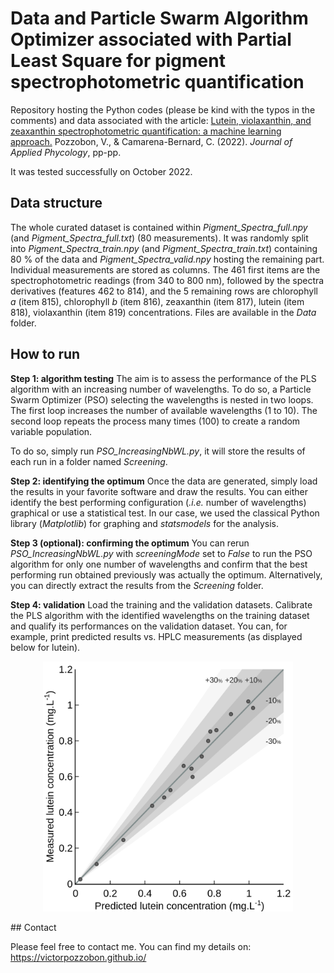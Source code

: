 # Data and Particle Swarm Algorithm Optimizer associated with Partial Least Square for pigment spectrophotometric quantification

Repository hosting the Python codes (please be kind with the typos in the comments) and data associated with the article:
[Lutein, violaxanthin, and zeaxanthin spectrophotometric quantification: a machine learning approach.](https://www.springer.com/journal/10811)
Pozzobon, V., & Camarena-Bernard, C. (2022).
*Journal of Applied Phycology*, pp-pp.

It was tested successfully on October 2022.

## Data structure

The whole curated dataset is contained within _Pigment_Spectra_full.npy_ (and _Pigment_Spectra_full.txt_) (80 measurements). It was randomly split into _Pigment_Spectra_train.npy_ (and _Pigment_Spectra_train.txt_) containing 80 % of the data and _Pigment_Spectra_valid.npy_ hosting the remaining part. Individual measurements are stored as columns. The 461 first items are the spectrophotometric readings (from 340 to 800 nm), followed by the spectra derivatives (features 462 to 814), and the 5 remaining rows are chlorophyll _a_ (item 815), chlorophyll _b_ (item 816), zeaxanthin (item 817), lutein (item 818), violaxanthin (item 819) concentrations. Files are available in the _Data_ folder.

## How to run

__Step 1: algorithm testing__
The aim is to assess the performance of the PLS algorithm with an increasing number of wavelengths. To do so, a Particle Swarm Optimizer (PSO) selecting the wavelengths is nested in two loops. The first loop increases the number of available wavelengths (1 to 10). The second loop repeats the process many times (100) to create a random variable population.

To do so, simply run _PSO_IncreasingNbWL.py_, it will store the results of each run in a folder named _Screening_.

__Step 2: identifying the optimum__
Once the data are generated, simply load the results in your favorite software and draw the results. You can either identify the best performing configuration (_.i.e._ number of wavelengths) graphical or use a statistical test. In our case, we used the classical Python library (_Matplotlib_) for graphing and _statsmodels_ for the analysis.

__Step 3 (optional): confirming the optimum__
You can rerun _PSO_IncreasingNbWL.py_ with _screeningMode_ set to _False_ to run the PSO algorithm for only one number of wavelengths and confirm that the best performing run obtained previously was actually the optimum. Alternatively, you can directly extract the results from the _Screening_ folder.

__Step 4: validation__
Load the training and the validation datasets. Calibrate the PLS algorithm with the identified wavelengths on the training dataset and qualify its performances on the validation dataset. You can, for example, print predicted results vs. HPLC measurements (as displayed below for lutein).

<p align="center">
    <img src="./Fig_Lut_1biss.png" alt="A missing picture" width="400">
</p>
## Contact

Please feel free to contact me. You can find my details on: https://victorpozzobon.github.io/
